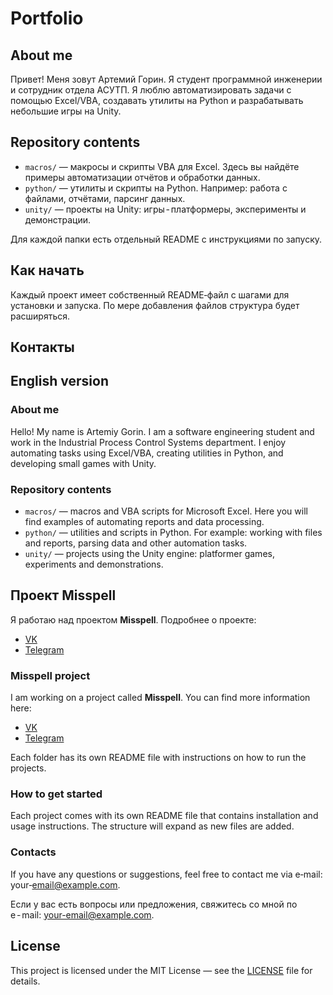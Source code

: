 # Portfolio

## About me

Привет! Меня зовут Артемий Горин. Я студент программной инженерии и сотрудник отдела АСУТП. Я люблю автоматизировать задачи с помощью Excel/VBA, создавать утилиты на Python и разрабатывать небольшие игры на Unity.

## Repository contents

- `macros/` — макросы и скрипты VBA для Excel. Здесь вы найдёте примеры автоматизации отчётов и обработки данных.
- `python/` — утилиты и скрипты на Python. Например: работа с файлами, отчётами, парсинг данных.
- `unity/` — проекты на Unity: игры ‑ платформеры, эксперименты и демонстрации.

Для каждой папки есть отдельный README с инструкциями по запуску.

## Как начать

Каждый проект имеет собственный README‑файл с шагами для установки и запуска. По мере добавления файлов структура будет расширяться.

## Контакты


## English version

### About me

Hello! My name is Artemiy Gorin. I am a software engineering student and work in the Industrial Process Control Systems department. I enjoy automating tasks using Excel/VBA, creating utilities in Python, and developing small games with Unity.

### Repository contents

- `macros/` — macros and VBA scripts for Microsoft Excel. Here you will find examples of automating reports and data processing.
- `python/` — utilities and scripts in Python. For example: working with files and reports, parsing data and other automation tasks.
- `unity/` — projects using the Unity engine: platformer games, experiments and demonstrations.


## Проект Misspell

Я работаю над проектом **Misspell**. Подробнее о проекте:
- [VK](https://vk.com/boneskeeperstudio)
- [Telegram](https://t.me/boneskeeperstudio)

### Misspell project

I am working on a project called **Misspell**. You can find more information here:
- [VK](https://vk.com/boneskeeperstudio)
- [Telegram](https://t.me/boneskeeperstudio)

Each folder has its own README file with instructions on how to run the projects.

### How to get started

Each project comes with its own README file that contains installation and usage instructions. The structure will expand as new files are added.

### Contacts

If you have any questions or suggestions, feel free to contact me via e‑mail: your‑email@example.com.


Если у вас есть вопросы или предложения, свяжитесь со мной по e ‑ mail: your-email@example.com.

## License

This project is licensed under the MIT License — see the [LICENSE](LICENSE) file for details.
